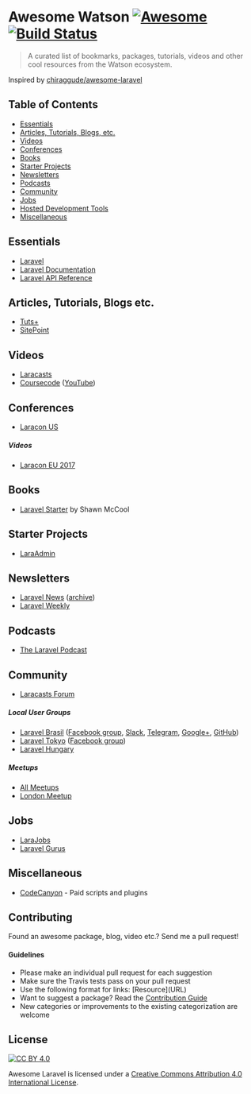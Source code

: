 # Awesome Watson [![Awesome](https://cdn.rawgit.com/sindresorhus/awesome/d7305f38d29fed78fa85652e3a63e154dd8e8829/media/badge.svg)](https://github.com/sindresorhus/awesome) [![Build Status](https://api.travis-ci.org/carlosalan/awesome-watson.svg?branch=master)](https://travis-ci.org/carlosalan/awesome-watson)

> A curated list of bookmarks, packages, tutorials, videos and other cool resources from the Watson ecosystem.

Inspired by [chiraggude/awesome-laravel](https://github.com/chiraggude/awesome-laravel)

## Table of Contents

- [Essentials](#essentials)
- [Articles, Tutorials, Blogs, etc.](#articles-tutorials-blogs-etc)
- [Videos](#videos)
- [Conferences](#conferences)
- [Books](#books)
- [Starter Projects](#starter-projects)
- [Newsletters](#newsletters)
- [Podcasts](#podcasts)
- [Community](#community)
- [Jobs](#jobs)
- [Hosted Development Tools](#hosted-development-tools)
- [Miscellaneous](#miscellaneous)

## Essentials

* [Laravel](https://laravel.com)
* [Laravel Documentation](https://google.com)
* [Laravel API Reference](https://google.com)

## Articles, Tutorials, Blogs etc.

* [Tuts+](https://google.com)
* [SitePoint](https://google.com)

## Videos

* [Laracasts](https://google.com)
* [Coursecode](https://google.com) ([YouTube](https://google.com))

## Conferences

* [Laracon US](https://google.com)

##### Videos

* [Laracon EU 2017](https://google.com)

## Books

* [Laravel Starter](https://google.com) by Shawn McCool

## Starter Projects

* [LaraAdmin](https://google.com)

## Newsletters

* [Laravel News](https://google.com) ([archive](https://google.com))
* [Laravel Weekly](https://google.com)

## Podcasts

* [The Laravel Podcast](https://google.com)

## Community

* [Laracasts Forum](https://google.com)

##### Local User Groups

* [Laravel Brasil](https://google.com) ([Facebook group](https://google.com), [Slack](https://google.com), [Telegram](https://google.com), [Google+](https://google.com), [GitHub](https://google.com))
* [Laravel Tokyo](https://google.com) ([Facebook group](https://google.com))
* [Laravel Hungary](https://google.com)

##### Meetups

* [All Meetups](https://google.com)
* [London Meetup](https://google.com)

## Jobs

* [LaraJobs](https://google.com)
* [Laravel Gurus](https://google.com)

## Miscellaneous

* [CodeCanyon](https://google.com) - Paid scripts and plugins

## Contributing

Found an awesome package, blog, video etc.? Send me a pull request!

#### Guidelines

* Please make an individual pull request for each suggestion
* Make sure the Travis tests pass on your pull request
* Use the following format for links: \[Resource\]\(URL\)
* Want to suggest a package? Read the [Contribution Guide](https://github.com/chiraggude/awesome-laravel/blob/master/CONTRIBUTING.md)
* New categories or improvements to the existing categorization are welcome

## License

[![CC BY 4.0](https://licensebuttons.net/l/by/4.0/88x31.png)](https://creativecommons.org/licenses/by/4.0/)

Awesome Laravel is licensed under a  [Creative Commons Attribution 4.0 International License](https://creativecommons.org/licenses/by/4.0/).
